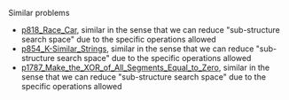 Similar problems
- [p818_Race_Car](https://github.com/genxium/Leetcode/tree/master/p1787_Make_the_XOR_of_All_Segments_Equal_to_Zero), similar in the sense that we can reduce "sub-structure search space" due to the specific operations allowed 
- [p854_K-Similar_Strings](https://github.com/genxium/Leetcode/tree/master/p854_K-Similar_Strings), similar in the sense that we can reduce "sub-structure search space" due to the specific operations allowed
- [p1787_Make_the_XOR_of_All_Segments_Equal_to_Zero](https://github.com/genxium/Leetcode/tree/master/p1787_Make_the_XOR_of_All_Segments_Equal_to_Zero), similar in the sense that we can reduce "sub-structure search space" due to the specific operations allowed 
